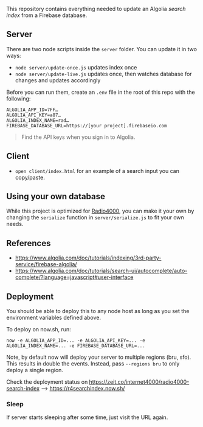 This repository contains everything needed to update
an Algolia *search index* from a Firebase database.

## Server

There are two node scripts inside the `server` folder.
You can update it in two ways:

- `node server/update-once.js` updates index once
- `node server/update-live.js` updates once, then watches database for changes and updates accordingly

Before you can run them, create an `.env` file in the root of this repo with the following:

	ALGOLIA_APP_ID=7FF…
	ALGOLIA_API_KEY=a87…
	ALGOLIA_INDEX_NAME=rad…
	FIREBASE_DATABASE_URL=https://[your project].firebaseio.com

>  Find the API keys when you sign in to Algolia.

## Client

- `open client/index.html` for an example of a search input you can copy/paste.

## Using your own database

While this project is optimized for [Radio4000](https://github.com/internet4000/radio4000),
you can make it your own by changing the `serialize` function in `server/serialize.js` to fit your own needs.

## References

- https://www.algolia.com/doc/tutorials/indexing/3rd-party-service/firebase-algolia/
- https://www.algolia.com/doc/tutorials/search-ui/autocomplete/auto-complete/?language=javascript#user-interface

## Deployment

You should be able to deploy this to any node host as long as you set the environment variables defined above.

To deploy on now.sh, run:

	now -e ALGOLIA_APP_ID=... -e ALGOLIA_API_KEY=... -e ALGOLIA_INDEX_NAME=... -e FIREBASE_DATABASE_URL=...

Note, by default now will deploy your server to multiple regions (bru, sfo). This results in double the events.
Instead, pass `--regions bru` to only deploy a single region.

Check the deployment status on https://zeit.co/internet4000/radio4000-search-index --> https://r4searchindex.now.sh/

### Sleep

If server starts sleeping after some time, just visit the URL again.

